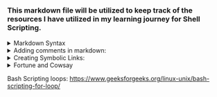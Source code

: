 <!-- Author: Aman Kumar -->
<!-- Created to record a comprehensive list of resources I have utilized to learn this valuable skill. -->
<!-- Date: 06-Aug-2025 -->
#
### This markdown file will be utilized to keep track of the resources I have utilized in my learning journey for Shell Scripting.
<!-- Leaving a blank line after summary is very important for the list items to be in sepearate lines.-->
<details>
  <summary>Markdown Syntax</summary>

  1. [Daring Fireball MD Syntax](https://daringfireball.net/projects/markdown/syntax)
  2. [Github Docs Markdown](https://docs.github.com/en/get-started/writing-on-github/getting-started-with-writing-and-formatting-on-github/basic-writing-and-formatting-syntax)
  3. [Markdown Hacks](https://www.markdownguide.org/hacks/)
</details>

<details>
  <summary>Adding comments in markdown:</summary>

  1. [How to comment code in Markdown – James Tharpe](https://www.jamestharpe.com/code-comments-markdown/)  
  2. [YT Markdown Comments](https://youtu.be/J8r22AJ0PFw)

</details>

<details>
    <summary>Creating Symbolic Links:</summary>

1. [Learn Linux TV - Symbolic Links](https://www.youtube.com/watch?v=zfSa-PEU3h4)
2. [Concept of Hard and Soft Links](https://youtu.be/4-vye3QFTFo)
3. [Create a symbolic link quickly](https://www.youtube.com/watch?v=sNb4bBZrqvY&pp=ygUYY3JlYXRpbmcgYSBsaW5rIGluIGxpbnV4)
</details>

<details>
  <summary>Fortune and Cowsay</summary>

  1. [Geeks for Geeks - Cowsay and Fortune](https://www.geeksforgeeks.org/linux-unix/cool-custom-welcome-messages-linux-terminal/)
  2. [What all can be displayed other than the measly cow?](https://www.geeksforgeeks.org/linux-unix/cool-custom-welcome-messages-linux-terminal/)
</details>

Bash Scripting loops: https://www.geeksforgeeks.org/linux-unix/bash-scripting-for-loop/
<!-- -->
<!-- -->
<!-- -->